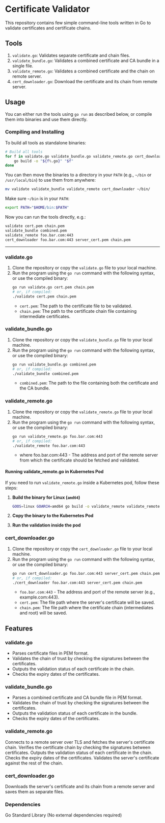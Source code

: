 # Certificate Validator

This repository contains few simple command-line tools written in Go to validate certificates and certificate chains.

## Tools

1. `validate.go`: Validates separate certificate and chain files.
2. `validate_bundle.go`: Validates a combined certificate and CA bundle in a single file.
3. `validate_remote.go`: Validates a combined certificate and the chain on remote server.
4. `cert_downloader.go`: Download the certificate and its chain from remote server.

## Usage

You can either run the tools using `go run` as described below, or compile them into binaries and use them directly.

### Compiling and Installing

To build all tools as standalone binaries:

```sh
# Build all tools
for f in validate.go validate_bundle.go validate_remote.go cert_downloader.go; do
    go build -o "${f%.go}" "$f"
done
```

You can then move the binaries to a directory in your `PATH` (e.g., `~/bin` or `/usr/local/bin`) to use them from anywhere:

```sh
mv validate validate_bundle validate_remote cert_downloader ~/bin/
```

Make sure `~/bin` is in your `PATH`:

```sh
export PATH="$HOME/bin:$PATH"
```

Now you can run the tools directly, e.g.:

```sh
validate cert.pem chain.pem
validate_bundle combined.pem
validate_remote foo.bar.com:443
cert_downloader foo.bar.com:443 server_cert.pem chain.pem
```

---

### validate.go

1. Clone the repository or copy the `validate.go` file to your local machine.
2. Run the program using the `go run` command with the following syntax, or use the compiled binary:
   ```sh
   go run validate.go cert.pem chain.pem
   # or, if compiled:
   ./validate cert.pem chain.pem
   ```
   - `cert.pem`: The path to the certificate file to be validated.
   - `chain.pem`: The path to the certificate chain file containing intermediate certificates.

### validate_bundle.go

1. Clone the repository or copy the `validate_bundle.go` file to your local machine.
2. Run the program using the `go run` command with the following syntax, or use the compiled binary:
   ```sh
   go run validate_bundle.go combined.pem
   # or, if compiled:
   ./validate_bundle combined.pem
   ```
   - `combined.pem`: The path to the file containing both the certificate and the CA bundle.

### validate_remote.go

1. Clone the repository or copy the `validate_remote.go` file to your local machine.
2. Run the program using the `go run` command with the following syntax, or use the compiled binary:
   ```sh
   go run validate_remote.go foo.bar.com:443
   # or, if compiled:
   ./validate_remote foo.bar.com:443
   ```
   - where foo.bar.com:443 - The address and port of the remote server from which the certificate should be fetched and validated.

#### Running validate_remote.go in Kubernetes Pod

If you need to run `validate_remote.go` inside a Kubernetes pod, follow these steps:

1. **Build the binary for Linux (`amd64`)**
   ```sh
   GOOS=linux GOARCH=amd64 go build -o validate_remote validate_remote.go
   ```

2. **Copy the binary to the Kubernetes Pod**
3. **Run the validation inside the pod**

### cert_downloader.go

1. Clone the repository or copy the `cert_downloader.go` file to your local machine.
2. Run the program using the `go run` command with the following syntax, or use the compiled binary:
   ```sh
   go run cert_downloader.go foo.bar.com:443 server_cert.pem chain.pem
   # or, if compiled:
   ./cert_downloader foo.bar.com:443 server_cert.pem chain.pem
   ```
   - `foo.bar.com:443` - The address and port of the remote server (e.g., example.com:443).
   - `cert.pem`: The file path where the server's certificate will be saved.
   - `chain.pem`: The file path where the certificate chain (intermediates and root) will be saved.

## Features

### validate.go

- Parses certificate files in PEM format.
- Validates the chain of trust by checking the signatures between the certificates.
- Outputs the validation status of each certificate in the chain.
- Checks the expiry dates of the certificates.

### validate_bundle.go

- Parses a combined certificate and CA bundle file in PEM format.
- Validates the chain of trust by checking the signatures between the certificates.
- Outputs the validation status of each certificate in the bundle.
- Checks the expiry dates of the certificates.

### validate_remote.go
Connects to a remote server over TLS and fetches the server's certificate chain.
Verifies the certificate chain by checking the signatures between certificates.
Outputs the validation status of each certificate in the chain.
Checks the expiry dates of the certificates.
Validates the server's certificate against the rest of the chain.

### cert_downloader.go
Downloads the server's certificate and its chain from a remote server and saves them as separate files.

### Dependencies
Go Standard Library (No external dependencies required)

